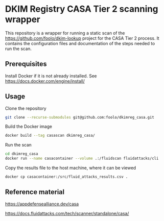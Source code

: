 # DKIM Registry CASA Tier 2 scanning wrapper

This repository is a wrapper for running a static scan of the https://github.com/foolo/dkim-lookup project for the CASA Tier 2 process.
It contains the configuration files and documentation of the steps needed to run the scan.

## Prerequisites

Install Docker if it is not already installed. See https://docs.docker.com/engine/install/

## Usage

Clone the repository

```bash
git clone --recurse-submodules git@github.com:foolo/dkimreg_casa.git
```

Build the Docker image

```bash
docker build --tag casascan dkimreg_casa/
```

Run the scan

```bash
cd dkimreg_casa
docker run --name casacontainer --volume .:/fluidscan fluidattacks/cli:amd64 skims scan /fluidscan/fluidconfig.yaml
```

Copy the results file to the host machine, where it can be viewed

```bash
docker cp casacontainer:/src/fluid_attacks_results.csv .
```

## Reference material

https://appdefensealliance.dev/casa

https://docs.fluidattacks.com/tech/scanner/standalone/casa/
